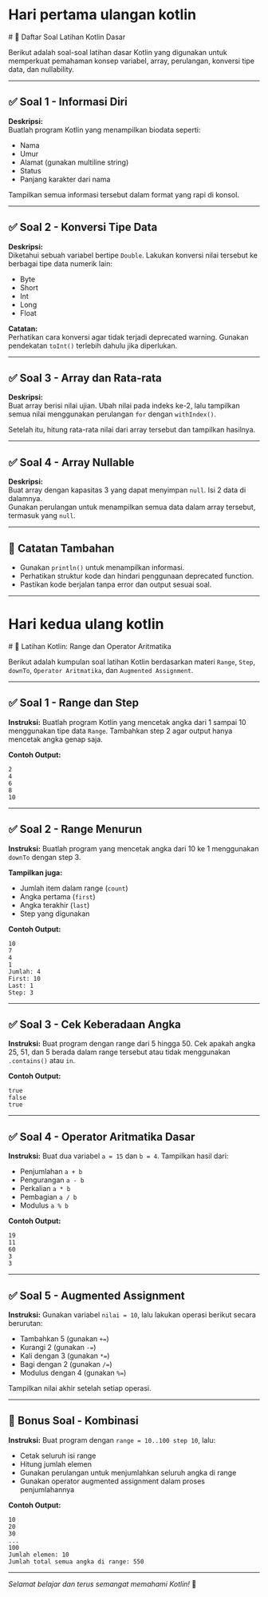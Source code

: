 <h1>Hari pertama ulangan kotlin</h1>
# 📘 Daftar Soal Latihan Kotlin Dasar

Berikut adalah soal-soal latihan dasar Kotlin yang digunakan untuk memperkuat pemahaman konsep variabel, array, perulangan, konversi tipe data, dan nullability.

---

## ✅ Soal 1 - Informasi Diri

**Deskripsi:**  
Buatlah program Kotlin yang menampilkan biodata seperti:
- Nama
- Umur
- Alamat (gunakan multiline string)
- Status
- Panjang karakter dari nama

Tampilkan semua informasi tersebut dalam format yang rapi di konsol.

---

## ✅ Soal 2 - Konversi Tipe Data

**Deskripsi:**  
Diketahui sebuah variabel bertipe `Double`. Lakukan konversi nilai tersebut ke berbagai tipe data numerik lain:
- Byte
- Short
- Int
- Long
- Float

**Catatan:**  
Perhatikan cara konversi agar tidak terjadi deprecated warning. Gunakan pendekatan `toInt()` terlebih dahulu jika diperlukan.

---

## ✅ Soal 3 - Array dan Rata-rata

**Deskripsi:**  
Buat array berisi nilai ujian. Ubah nilai pada indeks ke-2, lalu tampilkan semua nilai menggunakan perulangan `for` dengan `withIndex()`.

Setelah itu, hitung rata-rata nilai dari array tersebut dan tampilkan hasilnya.

---

## ✅ Soal 4 - Array Nullable

**Deskripsi:**  
Buat array dengan kapasitas 3 yang dapat menyimpan `null`. Isi 2 data di dalamnya.  
Gunakan perulangan untuk menampilkan semua data dalam array tersebut, termasuk yang `null`.

---

## 📌 Catatan Tambahan

- Gunakan `println()` untuk menampilkan informasi.
- Perhatikan struktur kode dan hindari penggunaan deprecated function.
- Pastikan kode berjalan tanpa error dan output sesuai soal.

---

<h1>Hari kedua ulang kotlin</h1>
# 📘 Latihan Kotlin: Range dan Operator Aritmatika

Berikut adalah kumpulan soal latihan Kotlin berdasarkan materi `Range`, `Step`, `downTo`, `Operator Aritmatika`, dan `Augmented Assignment`.

---

## ✅ Soal 1 - Range dan Step

**Instruksi:**
Buatlah program Kotlin yang mencetak angka dari 1 sampai 10 menggunakan tipe data `Range`. Tambahkan step 2 agar output hanya mencetak angka genap saja.

**Contoh Output:**

```
2
4
6
8
10
```

---

## ✅ Soal 2 - Range Menurun

**Instruksi:**
Buatlah program yang mencetak angka dari 10 ke 1 menggunakan `downTo` dengan step 3.

**Tampilkan juga:**

* Jumlah item dalam range (`count`)
* Angka pertama (`first`)
* Angka terakhir (`last`)
* Step yang digunakan

**Contoh Output:**

```
10
7
4
1
Jumlah: 4
First: 10
Last: 1
Step: 3
```

---

## ✅ Soal 3 - Cek Keberadaan Angka

**Instruksi:**
Buat program dengan range dari 5 hingga 50. Cek apakah angka 25, 51, dan 5 berada dalam range tersebut atau tidak menggunakan `.contains()` atau `in`.

**Contoh Output:**

```
true
false
true
```

---

## ✅ Soal 4 - Operator Aritmatika Dasar

**Instruksi:**
Buat dua variabel `a = 15` dan `b = 4`. Tampilkan hasil dari:

* Penjumlahan `a + b`
* Pengurangan `a - b`
* Perkalian `a * b`
* Pembagian `a / b`
* Modulus `a % b`

**Contoh Output:**

```
19
11
60
3
3
```

---

## ✅ Soal 5 - Augmented Assignment

**Instruksi:**
Gunakan variabel `nilai = 10`, lalu lakukan operasi berikut secara berurutan:

* Tambahkan 5 (gunakan `+=`)
* Kurangi 2 (gunakan `-=`)
* Kali dengan 3 (gunakan `*=`)
* Bagi dengan 2 (gunakan `/=`)
* Modulus dengan 4 (gunakan `%=`)

Tampilkan nilai akhir setelah setiap operasi.

---

## 🎯 Bonus Soal - Kombinasi

**Instruksi:**
Buat program dengan `range = 10..100 step 10`, lalu:

* Cetak seluruh isi range
* Hitung jumlah elemen
* Gunakan perulangan untuk menjumlahkan seluruh angka di range
* Gunakan operator augmented assignment dalam proses penjumlahannya

**Contoh Output:**

```
10
20
30
...
100
Jumlah elemen: 10
Jumlah total semua angka di range: 550
```

---

*Selamat belajar dan terus semangat memahami Kotlin!* 💪
